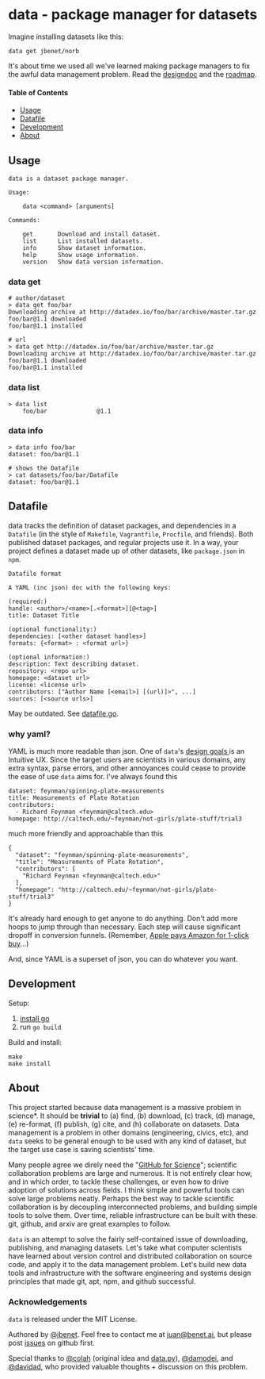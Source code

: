 # data - package manager for datasets

Imagine installing datasets like this:

    data get jbenet/norb

It's about time we used all we've learned making package managers to fix the
awful data management problem. Read the [designdoc](dev/designdoc.md) and
the [roadmap](dev/roadmap.md).

#### Table of Contents

- [Usage](#usage)
- [Datafile](#datafile)
- [Development](#development)
- [About](#about)

## Usage

```
data is a dataset package manager.

Usage:

    data <command> [arguments]

Commands:

    get       Download and install dataset.
    list      List installed datasets.
    info      Show dataset information.
    help      Show usage information.
    version   Show data version information.
```

### data get

```
# author/dataset
> data get foo/bar
Downloading archive at http://datadex.io/foo/bar/archive/master.tar.gz
foo/bar@1.1 downloaded
foo/bar@1.1 installed

# url
> data get http://datadex.io/foo/bar/archive/master.tar.gz
Downloading archive at http://datadex.io/foo/bar/archive/master.tar.gz
foo/bar@1.1 downloaded
foo/bar@1.1 installed
```

### data list

```
> data list
    foo/bar              @1.1
```

### data info

```
> data info foo/bar
dataset: foo/bar@1.1

# shows the Datafile
> cat datasets/foo/bar/Datafile
dataset: foo/bar@1.1
```

## Datafile

data tracks the definition of dataset packages, and dependencies in a
`Datafile` (in the style of `Makefile`, `Vagrantfile`, `Procfile`, and
friends). Both published dataset packages, and regular projects use it.
In a way, your project defines a dataset made up of other datasets, like
`package.json` in `npm`.

```
Datafile format

A YAML (inc json) doc with the following keys:

(required:)
handle: <author>/<name>[.<format>][@<tag>]
title: Dataset Title

(optional functionality:)
dependencies: [<other dataset handles>]
formats: {<format> : <format url>}

(optional information:)
description: Text describing dataset.
repository: <repo url>
homepage: <dataset url>
license: <license url>
contributors: ["Author Name [<email>] [(url)]>", ...]
sources: [<source urls>]
```
May be outdated. See [datafile.go](datafile.go).

### why yaml?

YAML is much more readable than json. One of `data`'s [design goals
](https://github.com/jbenet/data/blob/master/dev/designdoc.md#design-goals)
is an Intuitive UX. Since the target users are scientists in various domains,
any extra syntax, parse errors, and other annoyances could cease to provide
the ease of use `data` aims for. I've always found this

```
dataset: feynman/spinning-plate-measurements
title: Measurements of Plate Rotation
contributors:
  - Richard Feynman <feynman@caltech.edu>
homepage: http://caltech.edu/~feynman/not-girls/plate-stuff/trial3
```

much more friendly and approachable than this

```
{
  "dataset": "feynman/spinning-plate-measurements",
  "title": "Measurements of Plate Rotation",
  "contributors": [
    "Richard Feynman <feynman@caltech.edu>"
  ],
  "homepage": "http://caltech.edu/~feynman/not-girls/plate-stuff/trial3"
}
```

It's already hard enough to get anyone to do anything. Don't add more hoops to
jump through than necessary. Each step will cause significant dropoff in
conversion funnels. (Remember, [Apple pays Amazon for 1-click buy](https://www.apple.com/pr/library/2000/09/18Apple-Licenses-Amazon-com-1-Click-Patent-and-Trademark.html)...)

And, since YAML is a superset of json, you can do whatever you want.


## Development

Setup:

1. [install go](http://golang.org/doc/install)
2. run `go build`

Build and install:

    make
    make install


## About

This project started because data management is a massive problem in science*.
It should be **trivial** to (a) find, (b) download, (c) track, (d) manage,
(e) re-format, (f) publish, (g) cite, and (h) collaborate on datasets. Data
management is a problem in other domains (engineering, civics, etc), and `data`
seeks to be general enough to be used with any kind of dataset, but the target
use case is saving scientists' time.

Many people agree we direly need the
"[GitHub for Science](http://static.benet.ai/t/github-for-science.md)";
scientific collaboration problems are large and numerous.
It is not entirely clear how, and in which order, to tackle these
challenges, or even how to drive adoption of solutions across fields. I think
simple and powerful tools can solve large problems neatly. Perhaps the best
way to tackle scientific collaboration is by decoupling interconnected
problems, and building simple tools to solve them. Over time, reliable
infrastructure can be built with these. git, github, and arxiv are great
examples to follow.

`data` is an attempt to solve the fairly self-contained issue of downloading,
publishing, and managing datasets. Let's take what computer scientists have
learned about version control and distributed collaboration on source code,
and apply it to the data management problem. Let's build new data tools and
infrastructure with the software engineering and systems design principles
that made git, apt, npm, and github successful.

### Acknowledgements

`data` is released under the MIT License.

Authored by [@jbenet](https://github.com/jbenet). Feel free to contact me
at <juan@benet.ai>, but please post
[issues](https://github.com/jbenet/data/issues) on github first.

Special thanks to
[@colah](https://github.com/colah) (original idea and
[data.py](https://github.com/colah/data)),
[@damodei](https://github.com/damodei), and
[@davidad](https://github.com/davidad),
who provided valuable thoughts + discussion on this problem.

